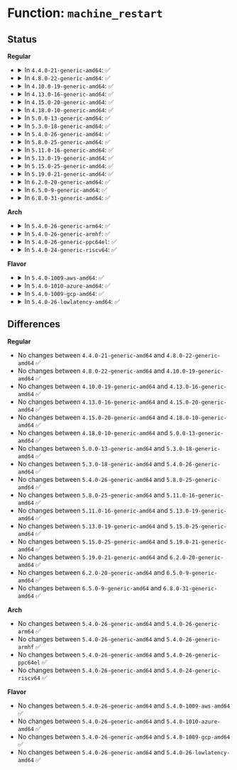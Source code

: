# Function: <code>machine_restart</code>

## Status
<b>Regular</b>
<ul>
<li>
<details>
<summary>In <code>4.4.0-21-generic-amd64</code>: ✅</summary>

```c
void machine_restart(char * cmd)
```

```json
{
  "name": "machine_restart",
  "collision_type": "Unique Global",
  "inline_type": "No",
  "funcs": [
    {
      "addr": 18446744071579174048,
      "name": "machine_restart",
      "external": true,
      "loc": "arch/x86/kernel/reboot.c:743",
      "file": "arch/x86/kernel/reboot.c",
      "inline": "seen, unknown",
      "caller_inline": [],
      "caller_func": [
        "kernel/reboot.c:kernel_restart",
        "drivers/power/reset/restart-poweroff.c:restart_poweroff_do_poweroff"
      ]
    }
  ],
  "symbols": [
    {
      "addr": 18446744071579174048,
      "name": "machine_restart",
      "section": ".text",
      "bind": "STB_GLOBAL",
      "size": 17
    }
  ]
}
```
</details>
</li>
<li>
<details>
<summary>In <code>4.8.0-22-generic-amd64</code>: ✅</summary>

```c
void machine_restart(char * cmd)
```

```json
{
  "name": "machine_restart",
  "collision_type": "Unique Global",
  "inline_type": "No",
  "funcs": [
    {
      "addr": 18446744071579174432,
      "name": "machine_restart",
      "external": true,
      "loc": "arch/x86/kernel/reboot.c:773",
      "file": "arch/x86/kernel/reboot.c",
      "inline": "seen, unknown",
      "caller_inline": [],
      "caller_func": [
        "kernel/reboot.c:kernel_restart",
        "drivers/power/reset/restart-poweroff.c:restart_poweroff_do_poweroff"
      ]
    }
  ],
  "symbols": [
    {
      "addr": 18446744071579174432,
      "name": "machine_restart",
      "section": ".text",
      "bind": "STB_GLOBAL",
      "size": 17
    }
  ]
}
```
</details>
</li>
<li>
<details>
<summary>In <code>4.10.0-19-generic-amd64</code>: ✅</summary>

```c
void machine_restart(char * cmd)
```

```json
{
  "name": "machine_restart",
  "collision_type": "Unique Global",
  "inline_type": "No",
  "funcs": [
    {
      "addr": 18446744071579184784,
      "name": "machine_restart",
      "external": true,
      "loc": "arch/x86/kernel/reboot.c:773",
      "file": "arch/x86/kernel/reboot.c",
      "inline": "seen, unknown",
      "caller_inline": [],
      "caller_func": [
        "kernel/reboot.c:kernel_restart",
        "drivers/power/reset/restart-poweroff.c:restart_poweroff_do_poweroff"
      ]
    }
  ],
  "symbols": [
    {
      "addr": 18446744071579184784,
      "name": "machine_restart",
      "section": ".text",
      "bind": "STB_GLOBAL",
      "size": 17
    }
  ]
}
```
</details>
</li>
<li>
<details>
<summary>In <code>4.13.0-16-generic-amd64</code>: ✅</summary>

```c
void machine_restart(char * cmd)
```

```json
{
  "name": "machine_restart",
  "collision_type": "Unique Global",
  "inline_type": "No",
  "funcs": [
    {
      "addr": 18446744071579183520,
      "name": "machine_restart",
      "external": true,
      "loc": "arch/x86/kernel/reboot.c:791",
      "file": "arch/x86/kernel/reboot.c",
      "inline": "seen, unknown",
      "caller_inline": [],
      "caller_func": [
        "kernel/reboot.c:kernel_restart",
        "drivers/power/reset/restart-poweroff.c:restart_poweroff_do_poweroff"
      ]
    }
  ],
  "symbols": [
    {
      "addr": 18446744071579183520,
      "name": "machine_restart",
      "section": ".text",
      "bind": "STB_GLOBAL",
      "size": 17
    }
  ]
}
```
</details>
</li>
<li>
<details>
<summary>In <code>4.15.0-20-generic-amd64</code>: ✅</summary>

```c
void machine_restart(char * cmd)
```

```json
{
  "name": "machine_restart",
  "collision_type": "Unique Global",
  "inline_type": "No",
  "funcs": [
    {
      "addr": 18446744071579199120,
      "name": "machine_restart",
      "external": true,
      "loc": "arch/x86/kernel/reboot.c:795",
      "file": "arch/x86/kernel/reboot.c",
      "inline": "seen, unknown",
      "caller_inline": [],
      "caller_func": [
        "kernel/reboot.c:kernel_restart",
        "drivers/power/reset/restart-poweroff.c:restart_poweroff_do_poweroff"
      ]
    }
  ],
  "symbols": [
    {
      "addr": 18446744071579199120,
      "name": "machine_restart",
      "section": ".text",
      "bind": "STB_GLOBAL",
      "size": 23
    }
  ]
}
```
</details>
</li>
<li>
<details>
<summary>In <code>4.18.0-10-generic-amd64</code>: ✅</summary>

```c
void machine_restart(char * cmd)
```

```json
{
  "name": "machine_restart",
  "collision_type": "Unique Global",
  "inline_type": "No",
  "funcs": [
    {
      "addr": 18446744071579210896,
      "name": "machine_restart",
      "external": true,
      "loc": "arch/x86/kernel/reboot.c:796",
      "file": "arch/x86/kernel/reboot.c",
      "inline": "seen, unknown",
      "caller_inline": [],
      "caller_func": [
        "drivers/power/reset/restart-poweroff.c:restart_poweroff_do_poweroff"
      ]
    }
  ],
  "symbols": [
    {
      "addr": 18446744071579210896,
      "name": "machine_restart",
      "section": ".text",
      "bind": "STB_GLOBAL",
      "size": 23
    }
  ]
}
```
</details>
</li>
<li>
<details>
<summary>In <code>5.0.0-13-generic-amd64</code>: ✅</summary>

```c
void machine_restart(char * cmd)
```

```json
{
  "name": "machine_restart",
  "collision_type": "Unique Global",
  "inline_type": "No",
  "funcs": [
    {
      "addr": 18446744071579234624,
      "name": "machine_restart",
      "external": true,
      "loc": "arch/x86/kernel/reboot.c:796",
      "file": "arch/x86/kernel/reboot.c",
      "inline": "seen, unknown",
      "caller_inline": [],
      "caller_func": [
        "drivers/power/reset/restart-poweroff.c:restart_poweroff_do_poweroff"
      ]
    }
  ],
  "symbols": [
    {
      "addr": 18446744071579234624,
      "name": "machine_restart",
      "section": ".text",
      "bind": "STB_GLOBAL",
      "size": 23
    }
  ]
}
```
</details>
</li>
<li>
<details>
<summary>In <code>5.3.0-18-generic-amd64</code>: ✅</summary>

```c
void machine_restart(char * cmd)
```

```json
{
  "name": "machine_restart",
  "collision_type": "Unique Global",
  "inline_type": "No",
  "funcs": [
    {
      "addr": 18446744071579247952,
      "name": "machine_restart",
      "external": true,
      "loc": "arch/x86/kernel/reboot.c:817",
      "file": "arch/x86/kernel/reboot.c",
      "inline": "seen, unknown",
      "caller_inline": [],
      "caller_func": [
        "drivers/power/reset/restart-poweroff.c:restart_poweroff_do_poweroff"
      ]
    }
  ],
  "symbols": [
    {
      "addr": 18446744071579247952,
      "name": "machine_restart",
      "section": ".text",
      "bind": "STB_GLOBAL",
      "size": 23
    }
  ]
}
```
</details>
</li>
<li>
<details>
<summary>In <code>5.4.0-26-generic-amd64</code>: ✅</summary>

```c
void machine_restart(char * cmd)
```

```json
{
  "name": "machine_restart",
  "collision_type": "Unique Global",
  "inline_type": "No",
  "funcs": [
    {
      "addr": 18446744071579250112,
      "name": "machine_restart",
      "external": true,
      "loc": "arch/x86/kernel/reboot.c:817",
      "file": "arch/x86/kernel/reboot.c",
      "inline": "seen, unknown",
      "caller_inline": [],
      "caller_func": [
        "drivers/power/reset/restart-poweroff.c:restart_poweroff_do_poweroff"
      ]
    }
  ],
  "symbols": [
    {
      "addr": 18446744071579250112,
      "name": "machine_restart",
      "section": ".text",
      "bind": "STB_GLOBAL",
      "size": 23
    }
  ]
}
```
</details>
</li>
<li>
<details>
<summary>In <code>5.8.0-25-generic-amd64</code>: ✅</summary>

```c
void machine_restart(char * cmd)
```

```json
{
  "name": "machine_restart",
  "collision_type": "Unique Global",
  "inline_type": "No",
  "funcs": [
    {
      "addr": 18446744071579274816,
      "name": "machine_restart",
      "external": true,
      "loc": "arch/x86/kernel/reboot.c:825",
      "file": "arch/x86/kernel/reboot.c",
      "inline": "seen, unknown",
      "caller_inline": [],
      "caller_func": [
        "kernel/reboot.c:deferred_cad",
        "kernel/reboot.c:__do_sys_reboot",
        "drivers/power/reset/restart-poweroff.c:restart_poweroff_do_poweroff"
      ]
    }
  ],
  "symbols": [
    {
      "addr": 18446744071579274816,
      "name": "machine_restart",
      "section": ".text",
      "bind": "STB_GLOBAL",
      "size": 23
    }
  ]
}
```
</details>
</li>
<li>
<details>
<summary>In <code>5.11.0-16-generic-amd64</code>: ✅</summary>

```c
void machine_restart(char * cmd)
```

```json
{
  "name": "machine_restart",
  "collision_type": "Unique Global",
  "inline_type": "No",
  "funcs": [
    {
      "addr": 18446744071579282064,
      "name": "machine_restart",
      "external": true,
      "loc": "arch/x86/kernel/reboot.c:824",
      "file": "arch/x86/kernel/reboot.c",
      "inline": "seen, unknown",
      "caller_inline": [],
      "caller_func": [
        "kernel/reboot.c:deferred_cad",
        "kernel/reboot.c:__do_sys_reboot",
        "drivers/power/reset/restart-poweroff.c:restart_poweroff_do_poweroff"
      ]
    }
  ],
  "symbols": [
    {
      "addr": 18446744071579282064,
      "name": "machine_restart",
      "section": ".text",
      "bind": "STB_GLOBAL",
      "size": 23
    }
  ]
}
```
</details>
</li>
<li>
<details>
<summary>In <code>5.13.0-19-generic-amd64</code>: ✅</summary>

```c
void machine_restart(char * cmd)
```

```json
{
  "name": "machine_restart",
  "collision_type": "Unique Global",
  "inline_type": "No",
  "funcs": [
    {
      "addr": 18446744071579284832,
      "name": "machine_restart",
      "external": true,
      "loc": "arch/x86/kernel/reboot.c:824",
      "file": "arch/x86/kernel/reboot.c",
      "inline": "seen, unknown",
      "caller_inline": [],
      "caller_func": [
        "kernel/reboot.c:deferred_cad",
        "kernel/reboot.c:__do_sys_reboot",
        "drivers/power/reset/restart-poweroff.c:restart_poweroff_do_poweroff"
      ]
    }
  ],
  "symbols": [
    {
      "addr": 18446744071579284832,
      "name": "machine_restart",
      "section": ".text",
      "bind": "STB_GLOBAL",
      "size": 23
    }
  ]
}
```
</details>
</li>
<li>
<details>
<summary>In <code>5.15.0-25-generic-amd64</code>: ✅</summary>

```c
void machine_restart(char * cmd)
```

```json
{
  "name": "machine_restart",
  "collision_type": "Unique Global",
  "inline_type": "No",
  "funcs": [
    {
      "addr": 18446744071579328592,
      "name": "machine_restart",
      "external": true,
      "loc": "arch/x86/kernel/reboot.c:817",
      "file": "arch/x86/kernel/reboot.c",
      "inline": "seen, unknown",
      "caller_inline": [],
      "caller_func": [
        "kernel/reboot.c:deferred_cad",
        "kernel/reboot.c:__do_sys_reboot",
        "drivers/power/reset/restart-poweroff.c:restart_poweroff_do_poweroff"
      ]
    }
  ],
  "symbols": [
    {
      "addr": 18446744071579328592,
      "name": "machine_restart",
      "section": ".text",
      "bind": "STB_GLOBAL",
      "size": 23
    }
  ]
}
```
</details>
</li>
<li>
<details>
<summary>In <code>5.19.0-21-generic-amd64</code>: ✅</summary>

```c
void machine_restart(char * cmd)
```

```json
{
  "name": "machine_restart",
  "collision_type": "Unique Global",
  "inline_type": "No",
  "funcs": [
    {
      "addr": 18446744071579389312,
      "name": "machine_restart",
      "external": true,
      "loc": "arch/x86/kernel/reboot.c:817",
      "file": "arch/x86/kernel/reboot.c",
      "inline": "seen, unknown",
      "caller_inline": [],
      "caller_func": [
        "kernel/reboot.c:deferred_cad",
        "kernel/reboot.c:__do_sys_reboot",
        "drivers/power/reset/restart-poweroff.c:restart_poweroff_do_poweroff"
      ]
    }
  ],
  "symbols": [
    {
      "addr": 18446744071579389312,
      "name": "machine_restart",
      "section": ".text",
      "bind": "STB_GLOBAL",
      "size": 31
    }
  ]
}
```
</details>
</li>
<li>
<details>
<summary>In <code>6.2.0-20-generic-amd64</code>: ✅</summary>

```c
void machine_restart(char * cmd)
```

```json
{
  "name": "machine_restart",
  "collision_type": "Unique Global",
  "inline_type": "No",
  "funcs": [
    {
      "addr": 18446744071579467728,
      "name": "machine_restart",
      "external": true,
      "loc": "arch/x86/kernel/reboot.c:813",
      "file": "arch/x86/kernel/reboot.c",
      "inline": "seen, unknown",
      "caller_inline": [],
      "caller_func": [
        "kernel/reboot.c:kernel_restart",
        "drivers/power/reset/restart-poweroff.c:restart_poweroff_do_poweroff"
      ]
    }
  ],
  "symbols": [
    {
      "addr": 18446744071579467728,
      "name": "machine_restart",
      "section": ".text",
      "bind": "STB_GLOBAL",
      "size": 31
    }
  ]
}
```
</details>
</li>
<li>
<details>
<summary>In <code>6.5.0-9-generic-amd64</code>: ✅</summary>

```c
void machine_restart(char * cmd)
```

```json
{
  "name": "machine_restart",
  "collision_type": "Unique Global",
  "inline_type": "No",
  "funcs": [
    {
      "addr": 18446744071579480176,
      "name": "machine_restart",
      "external": true,
      "loc": "arch/x86/kernel/reboot.c:813",
      "file": "arch/x86/kernel/reboot.c",
      "inline": "seen, unknown",
      "caller_inline": [],
      "caller_func": [
        "kernel/reboot.c:kernel_restart",
        "drivers/power/reset/restart-poweroff.c:restart_poweroff_do_poweroff"
      ]
    }
  ],
  "symbols": [
    {
      "addr": 18446744071579480176,
      "name": "machine_restart",
      "section": ".text",
      "bind": "STB_GLOBAL",
      "size": 31
    }
  ]
}
```
</details>
</li>
<li>
<details>
<summary>In <code>6.8.0-31-generic-amd64</code>: ✅</summary>

```c
void machine_restart(char * cmd)
```

```json
{
  "name": "machine_restart",
  "collision_type": "Unique Global",
  "inline_type": "No",
  "funcs": [
    {
      "addr": 18446744071579510640,
      "name": "machine_restart",
      "external": true,
      "loc": "arch/x86/kernel/reboot.c:858",
      "file": "arch/x86/kernel/reboot.c",
      "inline": "seen, unknown",
      "caller_inline": [],
      "caller_func": [
        "kernel/reboot.c:kernel_restart",
        "drivers/power/reset/restart-poweroff.c:restart_poweroff_do_poweroff"
      ]
    }
  ],
  "symbols": [
    {
      "addr": 18446744071579510640,
      "name": "machine_restart",
      "section": ".text",
      "bind": "STB_GLOBAL",
      "size": 31
    }
  ]
}
```
</details>
</li>
</ul>
<b>Arch</b>
<ul>
<li>
<details>
<summary>In <code>5.4.0-26-generic-arm64</code>: ✅</summary>

```c
void machine_restart(char * cmd)
```

```json
{
  "name": "machine_restart",
  "collision_type": "Unique Global",
  "inline_type": "No",
  "funcs": [
    {
      "addr": 18446603336490193008,
      "name": "machine_restart",
      "external": true,
      "loc": "arch/arm64/kernel/process.c:186",
      "file": "arch/arm64/kernel/process.c",
      "inline": "seen, unknown",
      "caller_inline": [],
      "caller_func": [
        "kernel/reboot.c:emergency_restart",
        "kernel/debug/gdbstub.c:gdb_serial_stub",
        "drivers/power/reset/restart-poweroff.c:restart_poweroff_do_poweroff"
      ]
    }
  ],
  "symbols": [
    {
      "addr": 18446603336490193008,
      "name": "machine_restart",
      "section": ".text",
      "bind": "STB_GLOBAL",
      "size": 124
    }
  ]
}
```
</details>
</li>
<li>
<details>
<summary>In <code>5.4.0-26-generic-armhf</code>: ✅</summary>

```c
void machine_restart(char * cmd)
```

```json
{
  "name": "machine_restart",
  "collision_type": "Unique Global",
  "inline_type": "No",
  "funcs": [
    {
      "addr": 3224425332,
      "name": "machine_restart",
      "external": true,
      "loc": "arch/arm/kernel/reboot.c:136",
      "file": "arch/arm/kernel/reboot.c",
      "inline": "seen, unknown",
      "caller_inline": [],
      "caller_func": [
        "kernel/reboot.c:emergency_restart",
        "kernel/debug/gdbstub.c:gdb_serial_stub",
        "drivers/power/reset/restart-poweroff.c:restart_poweroff_do_poweroff"
      ]
    }
  ],
  "symbols": [
    {
      "addr": 3224425332,
      "name": "machine_restart",
      "section": ".text",
      "bind": "STB_GLOBAL",
      "size": 140
    }
  ]
}
```
</details>
</li>
<li>
<details>
<summary>In <code>5.4.0-26-generic-ppc64el</code>: ✅</summary>

```c
void machine_restart(char * cmd)
```

```json
{
  "name": "machine_restart",
  "collision_type": "Unique Global",
  "inline_type": "No",
  "funcs": [
    {
      "addr": 13835058055282360528,
      "name": "machine_restart",
      "external": true,
      "loc": "arch/powerpc/kernel/setup-common.c:153",
      "file": "arch/powerpc/kernel/setup-common.c",
      "inline": "seen, unknown",
      "caller_inline": [],
      "caller_func": [
        "arch/powerpc/kernel/machine_kexec.c:machine_kexec",
        "kernel/reboot.c:emergency_restart",
        "kernel/debug/gdbstub.c:gdb_serial_stub",
        "drivers/power/reset/restart-poweroff.c:restart_poweroff_do_poweroff"
      ]
    }
  ],
  "symbols": [
    {
      "addr": 13835058055282360528,
      "name": "machine_restart",
      "section": ".text",
      "bind": "STB_GLOBAL",
      "size": 164
    }
  ]
}
```
</details>
</li>
<li>
<details>
<summary>In <code>5.4.0-24-generic-riscv64</code>: ✅</summary>

```c
void machine_restart(char * cmd)
```

```json
{
  "name": "machine_restart",
  "collision_type": "Unique Global",
  "inline_type": "No",
  "funcs": [
    {
      "addr": 18446743936271345006,
      "name": "machine_restart",
      "external": true,
      "loc": "arch/riscv/kernel/reset.c:19",
      "file": "arch/riscv/kernel/reset.c",
      "inline": "seen, unknown",
      "caller_inline": [],
      "caller_func": [
        "kernel/reboot.c:emergency_restart",
        "drivers/power/reset/restart-poweroff.c:restart_poweroff_do_poweroff"
      ]
    }
  ],
  "symbols": [
    {
      "addr": 18446743936271345006,
      "name": "machine_restart",
      "section": ".text",
      "bind": "STB_GLOBAL",
      "size": 34
    }
  ]
}
```
</details>
</li>
</ul>
<b>Flavor</b>
<ul>
<li>
<details>
<summary>In <code>5.4.0-1009-aws-amd64</code>: ✅</summary>

```c
void machine_restart(char * cmd)
```

```json
{
  "name": "machine_restart",
  "collision_type": "Unique Global",
  "inline_type": "No",
  "funcs": [
    {
      "addr": 18446744071579248816,
      "name": "machine_restart",
      "external": true,
      "loc": "arch/x86/kernel/reboot.c:817",
      "file": "arch/x86/kernel/reboot.c",
      "inline": "seen, unknown",
      "caller_inline": [],
      "caller_func": [
        "drivers/power/reset/restart-poweroff.c:restart_poweroff_do_poweroff"
      ]
    }
  ],
  "symbols": [
    {
      "addr": 18446744071579248816,
      "name": "machine_restart",
      "section": ".text",
      "bind": "STB_GLOBAL",
      "size": 23
    }
  ]
}
```
</details>
</li>
<li>
<details>
<summary>In <code>5.4.0-1010-azure-amd64</code>: ✅</summary>

```c
void machine_restart(char * cmd)
```

```json
{
  "name": "machine_restart",
  "collision_type": "Unique Global",
  "inline_type": "No",
  "funcs": [
    {
      "addr": 18446744071579184272,
      "name": "machine_restart",
      "external": true,
      "loc": "arch/x86/kernel/reboot.c:817",
      "file": "arch/x86/kernel/reboot.c",
      "inline": "seen, unknown",
      "caller_inline": [],
      "caller_func": [
        "drivers/power/reset/restart-poweroff.c:restart_poweroff_do_poweroff"
      ]
    }
  ],
  "symbols": [
    {
      "addr": 18446744071579184272,
      "name": "machine_restart",
      "section": ".text",
      "bind": "STB_GLOBAL",
      "size": 23
    }
  ]
}
```
</details>
</li>
<li>
<details>
<summary>In <code>5.4.0-1009-gcp-amd64</code>: ✅</summary>

```c
void machine_restart(char * cmd)
```

```json
{
  "name": "machine_restart",
  "collision_type": "Unique Global",
  "inline_type": "No",
  "funcs": [
    {
      "addr": 18446744071579250016,
      "name": "machine_restart",
      "external": true,
      "loc": "arch/x86/kernel/reboot.c:817",
      "file": "arch/x86/kernel/reboot.c",
      "inline": "seen, unknown",
      "caller_inline": [],
      "caller_func": [
        "drivers/power/reset/restart-poweroff.c:restart_poweroff_do_poweroff"
      ]
    }
  ],
  "symbols": [
    {
      "addr": 18446744071579250016,
      "name": "machine_restart",
      "section": ".text",
      "bind": "STB_GLOBAL",
      "size": 23
    }
  ]
}
```
</details>
</li>
<li>
<details>
<summary>In <code>5.4.0-26-lowlatency-amd64</code>: ✅</summary>

```c
void machine_restart(char * cmd)
```

```json
{
  "name": "machine_restart",
  "collision_type": "Unique Global",
  "inline_type": "No",
  "funcs": [
    {
      "addr": 18446744071579255584,
      "name": "machine_restart",
      "external": true,
      "loc": "arch/x86/kernel/reboot.c:817",
      "file": "arch/x86/kernel/reboot.c",
      "inline": "seen, unknown",
      "caller_inline": [],
      "caller_func": [
        "drivers/power/reset/restart-poweroff.c:restart_poweroff_do_poweroff"
      ]
    }
  ],
  "symbols": [
    {
      "addr": 18446744071579255584,
      "name": "machine_restart",
      "section": ".text",
      "bind": "STB_GLOBAL",
      "size": 23
    }
  ]
}
```
</details>
</li>
</ul>

## Differences
<b>Regular</b>
<ul>
<li>
No changes between <code>4.4.0-21-generic-amd64</code> and <code>4.8.0-22-generic-amd64</code> ✅
</li>
<li>
No changes between <code>4.8.0-22-generic-amd64</code> and <code>4.10.0-19-generic-amd64</code> ✅
</li>
<li>
No changes between <code>4.10.0-19-generic-amd64</code> and <code>4.13.0-16-generic-amd64</code> ✅
</li>
<li>
No changes between <code>4.13.0-16-generic-amd64</code> and <code>4.15.0-20-generic-amd64</code> ✅
</li>
<li>
No changes between <code>4.15.0-20-generic-amd64</code> and <code>4.18.0-10-generic-amd64</code> ✅
</li>
<li>
No changes between <code>4.18.0-10-generic-amd64</code> and <code>5.0.0-13-generic-amd64</code> ✅
</li>
<li>
No changes between <code>5.0.0-13-generic-amd64</code> and <code>5.3.0-18-generic-amd64</code> ✅
</li>
<li>
No changes between <code>5.3.0-18-generic-amd64</code> and <code>5.4.0-26-generic-amd64</code> ✅
</li>
<li>
No changes between <code>5.4.0-26-generic-amd64</code> and <code>5.8.0-25-generic-amd64</code> ✅
</li>
<li>
No changes between <code>5.8.0-25-generic-amd64</code> and <code>5.11.0-16-generic-amd64</code> ✅
</li>
<li>
No changes between <code>5.11.0-16-generic-amd64</code> and <code>5.13.0-19-generic-amd64</code> ✅
</li>
<li>
No changes between <code>5.13.0-19-generic-amd64</code> and <code>5.15.0-25-generic-amd64</code> ✅
</li>
<li>
No changes between <code>5.15.0-25-generic-amd64</code> and <code>5.19.0-21-generic-amd64</code> ✅
</li>
<li>
No changes between <code>5.19.0-21-generic-amd64</code> and <code>6.2.0-20-generic-amd64</code> ✅
</li>
<li>
No changes between <code>6.2.0-20-generic-amd64</code> and <code>6.5.0-9-generic-amd64</code> ✅
</li>
<li>
No changes between <code>6.5.0-9-generic-amd64</code> and <code>6.8.0-31-generic-amd64</code> ✅
</li>
</ul>
<b>Arch</b>
<ul>
<li>
No changes between <code>5.4.0-26-generic-amd64</code> and <code>5.4.0-26-generic-arm64</code> ✅
</li>
<li>
No changes between <code>5.4.0-26-generic-amd64</code> and <code>5.4.0-26-generic-armhf</code> ✅
</li>
<li>
No changes between <code>5.4.0-26-generic-amd64</code> and <code>5.4.0-26-generic-ppc64el</code> ✅
</li>
<li>
No changes between <code>5.4.0-26-generic-amd64</code> and <code>5.4.0-24-generic-riscv64</code> ✅
</li>
</ul>
<b>Flavor</b>
<ul>
<li>
No changes between <code>5.4.0-26-generic-amd64</code> and <code>5.4.0-1009-aws-amd64</code> ✅
</li>
<li>
No changes between <code>5.4.0-26-generic-amd64</code> and <code>5.4.0-1010-azure-amd64</code> ✅
</li>
<li>
No changes between <code>5.4.0-26-generic-amd64</code> and <code>5.4.0-1009-gcp-amd64</code> ✅
</li>
<li>
No changes between <code>5.4.0-26-generic-amd64</code> and <code>5.4.0-26-lowlatency-amd64</code> ✅
</li>
</ul>
